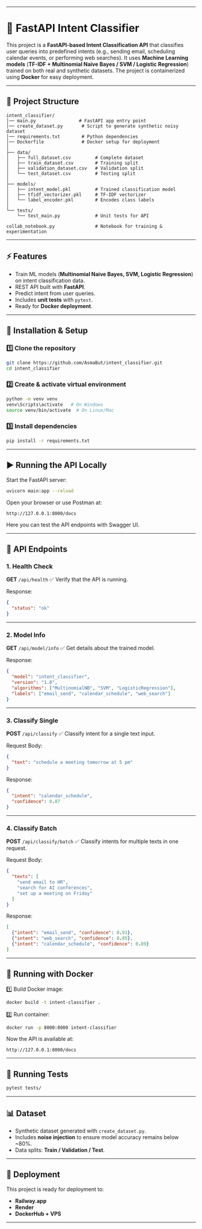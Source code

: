 
---

# 🚀 FastAPI Intent Classifier

This project is a **FastAPI-based Intent Classification API** that classifies user queries into predefined intents (e.g., sending email, scheduling calendar events, or performing web searches).
It uses **Machine Learning models** (**TF-IDF + Multinomial Naive Bayes / SVM / Logistic Regression**) trained on both real and synthetic datasets.
The project is containerized using **Docker** for easy deployment.

---

## 📂 Project Structure

```
intent_classifier/
│── main.py                # FastAPI app entry point
│── create_dataset.py       # Script to generate synthetic noisy dataset
│── requirements.txt        # Python dependencies
│── Dockerfile              # Docker setup for deployment
│
├── data/
│   ├── full_dataset.csv         # Complete dataset
│   ├── train_dataset.csv        # Training split
│   ├── validation_dataset.csv   # Validation split
│   └── test_dataset.csv         # Testing split
│
├── models/
│   ├── intent_model.pkl         # Trained classification model
│   ├── tfidf_vectorizer.pkl     # TF-IDF vectorizer
│   └── label_encoder.pkl        # Encodes class labels
│
└── tests/
    └── test_main.py             # Unit tests for API

collab_notebook.py               # Notebook for training & experimentation
```

---

## ⚡ Features

* Train ML models (**Multinomial Naive Bayes, SVM, Logistic Regression**) on intent classification data.
* REST API built with **FastAPI**.
* Predict intent from user queries.
* Includes **unit tests** with `pytest`.
* Ready for **Docker deployment**.

---

## 🔧 Installation & Setup

### 1️⃣ Clone the repository

```bash
git clone https://github.com/AsmaBut/intent_classifier.git
cd intent_classifier
```

### 2️⃣ Create & activate virtual environment

```bash
python -m venv venv
venv\Scripts\activate   # On Windows
source venv/bin/activate  # On Linux/Mac
```

### 3️⃣ Install dependencies

```bash
pip install -r requirements.txt
```

---

## ▶️ Running the API Locally

Start the FastAPI server:

```bash
uvicorn main:app --reload
```

Open your browser or use Postman at:

```
http://127.0.0.1:8000/docs
```

Here you can test the API endpoints with Swagger UI.

---

## 📌 API Endpoints

### 1. Health Check

**GET** `/api/health`
✅ Verify that the API is running.

Response:

```json
{
  "status": "ok"
}
```

---

### 2. Model Info

**GET** `/api/model/info`
✅ Get details about the trained model.

Response:

```json
{
  "model": "intent_classifier",
  "version": "1.0",
  "algorithms": ["MultinomialNB", "SVM", "LogisticRegression"],
  "labels": ["email_send", "calendar_schedule", "web_search"]
}
```

---

### 3. Classify Single

**POST** `/api/classify`
✅ Classify intent for a single text input.

Request Body:

```json
{
  "text": "schedule a meeting tomorrow at 5 pm"
}
```

Response:

```json
{
  "intent": "calendar_schedule",
  "confidence": 0.87
}
```

---

### 4. Classify Batch

**POST** `/api/classify/batch`
✅ Classify intents for multiple texts in one request.

Request Body:

```json
{
  "texts": [
    "send email to HR",
    "search for AI conferences",
    "set up a meeting on Friday"
  ]
}
```

Response:

```json
[
  {"intent": "email_send", "confidence": 0.91},
  {"intent": "web_search", "confidence": 0.85},
  {"intent": "calendar_schedule", "confidence": 0.89}
]
```

---

## 🐳 Running with Docker

1️⃣ Build Docker image:

```bash
docker build -t intent-classifier .
```

2️⃣ Run container:

```bash
docker run -p 8000:8000 intent-classifier
```

Now the API is available at:

```
http://127.0.0.1:8000/docs
```

---

## 🧪 Running Tests

```bash
pytest tests/
```

---

## 📊 Dataset

* Synthetic dataset generated with `create_dataset.py`.
* Includes **noise injection** to ensure model accuracy remains below ~80%.
* Data splits: **Train / Validation / Test**.

---

## 🚀 Deployment

This project is ready for deployment to:

* **Railway.app**
* **Render**
* **DockerHub + VPS**

---

